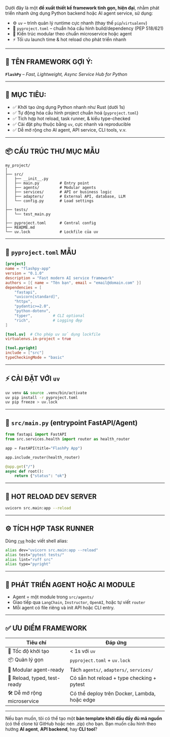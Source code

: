 Dưới đây là một **đề xuất thiết kế framework tinh gọn, hiện đại**, nhằm phát triển nhanh ứng dụng Python backend hoặc AI agent service, sử dụng:

* ⚙️ `uv` – trình quản lý runtime cực nhanh (thay thế `pip`/`virtualenv`)
* 🐍 `pyproject.toml` – chuẩn hóa cấu hình build/dependency (PEP 518/621)
* 🧱 Kiến trúc modular theo chuẩn microservice hoặc agent
* ⚡ Tối ưu launch time & hot reload cho phát triển nhanh

---

## 🔧 TÊN FRAMEWORK GỢI Ý:

**`FlashPy`** – *Fast, Lightweight, Async Service Hub for Python*

---

## 🎯 MỤC TIÊU:

* ✅ Khởi tạo ứng dụng Python nhanh như Rust (dưới 1s)
* ✅ Tự động hóa cấu hình project chuẩn hoá (`pyproject.toml`)
* ✅ Tích hợp hot reload, task runner, & kiểu type-checked
* ✅ Cài đặt phụ thuộc bằng `uv`, cực nhanh và reproducible
* ✅ Dễ mở rộng cho AI agent, API service, CLI tools, v.v.

---

## 📦 CẤU TRÚC THƯ MỤC MẪU

```
my_project/
│
├── src/
│   ├── __init__.py
│   ├── main.py         # Entry point
│   ├── agents/         # Modular agents
│   ├── services/       # API or business logic
│   ├── adapters/       # External API, database, LLM
│   └── config.py       # Load settings
│
├── tests/
│   └── test_main.py
│
├── pyproject.toml      # Central config
├── README.md
└── uv.lock             # Lockfile của uv
```

---

## 📄 `pyproject.toml` MẪU

```toml
[project]
name = "flashpy-app"
version = "0.1.0"
description = "Fast modern AI service framework"
authors = [{ name = "Tên bạn", email = "email@domain.com" }]
dependencies = [
    "fastapi",
    "uvicorn[standard]",
    "httpx",
    "pydantic>=2.0",
    "python-dotenv",
    "typer",         # CLI optional
    "rich",          # Logging đẹp
]

[tool.uv]  # Cho phép uv sử dụng lockfile
virtualenvs.in-project = true

[tool.pyright]
include = ["src"]
typeCheckingMode = "basic"
```

---

## ⚡ CÀI ĐẶT VỚI `uv`

```bash
uv venv && source .venv/bin/activate
uv pip install -r pyproject.toml
uv pip freeze > uv.lock
```

---

## 🚀 `src/main.py` (entrypoint FastAPI/Agent)

```python
from fastapi import FastAPI
from src.services.health import router as health_router

app = FastAPI(title="FlashPy App")

app.include_router(health_router)

@app.get("/")
async def root():
    return {"status": "ok"}
```

---

## 🔁 HOT RELOAD DEV SERVER

```bash
uvicorn src.main:app --reload
```

---

## ⚙️ TÍCH HỢP TASK RUNNER

Dùng [`rye`](https://rye-up.com) hoặc viết shell alias:

```bash
alias dev="uvicorn src.main:app --reload"
alias test="pytest tests/"
alias lint="ruff src"
alias type="pyright"
```

---

## 🧪 PHÁT TRIỂN AGENT HOẶC AI MODULE

* Agent = một module trong `src/agents/`
* Giao tiếp qua `LangChain`, `Instructor`, `OpenAI`, hoặc tự viết `router`
* Mỗi agent có file riêng và init API hoặc CLI entry.

---

## ✅ ƯU ĐIỂM FRAMEWORK

| Tiêu chí                     | Đáp ứng                                      |
| ---------------------------- | -------------------------------------------- |
| 🚀 Tốc độ khởi tạo           | < 1s với `uv`                                |
| 📦 Quản lý gọn               | `pyproject.toml` + `uv.lock`                 |
| 🧠 Modular agent-ready       | Tách `agents/`, `adapters/`, `services/`     |
| 🔄 Reload, typed, test-ready | Có sẵn hot reload + type checking + pytest   |
| 🛠️ Dễ mở rộng microservice  | Có thể deploy trên Docker, Lambda, hoặc edge |

---

Nếu bạn muốn, tôi có thể tạo một **bản template khởi đầu đầy đủ mã nguồn** (có thể clone từ GitHub hoặc nén .zip) cho bạn. Bạn muốn cấu hình theo hướng **AI agent**, **API backend**, hay **CLI tool**?
